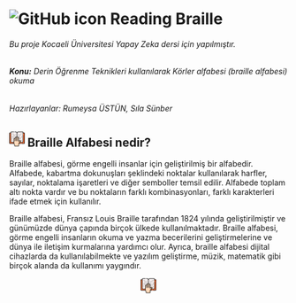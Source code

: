 # <img src="https://github.com/fluidicon.png" width="28" height="28" alt="GitHub icon"/> Reading Braille
###### *Bu proje Kocaeli Üniversitesi Yapay Zeka dersi için yapılmıştır.*
###### ***Konu:** Derin Öğrenme Teknikleri kullanılarak Körler alfabesi (braille alfabesi) okuma* 

###### Hazırlayanlar: *Rumeysa ÜSTÜN*, *Sıla Sünber*
## <img src="https://github.com/rumeysaustun/Reading-Braille/blob/main/img/braille.png" width="28" height="28" alt="Alfabe icon"/> Braille Alfabesi nedir?

Braille alfabesi, görme engelli insanlar için geliştirilmiş bir alfabedir. Alfabede, kabartma dokunuşları şeklindeki noktalar kullanılarak harfler, sayılar, noktalama işaretleri ve diğer semboller temsil edilir. Alfabede toplam altı nokta vardır ve bu noktaların farklı kombinasyonları, farklı karakterleri ifade etmek için kullanılır.

Braille alfabesi, Fransız Louis Braille tarafından 1824 yılında geliştirilmiştir ve günümüzde dünya çapında birçok ülkede kullanılmaktadır. Braille alfabesi, görme engelli insanların okuma ve yazma becerilerini geliştirmelerine ve dünya ile iletişim kurmalarına yardımcı olur. Ayrıca, braille alfabesi dijital cihazlarda da kullanılabilmekte ve yazılım geliştirme, müzik, matematik gibi birçok alanda da kullanımı yaygındır.



<div align="center">
   <img src="https://github.com/rumeysaustun/Reading-Braille/blob/main/img/braille.png" width="28" height="28" alt="Alfabe icon"/>
</div>

